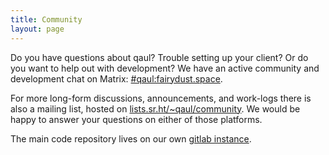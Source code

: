 ```yaml
---
title: Community
layout: page
---
```



Do you have questions about qaul?  Trouble setting up your client?
Or do you want to help out with development?  We have an active
community and development chat on Matrix:  [#qaul:fairydust.space][matrix].

For more long-form discussions, announcements, and work-logs there is
also a mailing list, hosted on [lists.sr.ht/~qaul/community][mail].
We would be happy to answer your questions on either of those
platforms.

The main code repository lives on our own [gitlab
instance](https://git.qaul.org/qaul).


[matrix]: https://matrix.to/#/#qaul:fairydust.space?via=ontheblueplanet.com&via=matrix.org&via=fairydust.space
[mail]: https://lists.sr.ht/~qaul/community


